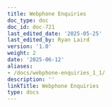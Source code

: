 ```yaml
---
title: Webphone Enquiries
doc_type: doc
doc_id: doc-721
last_edited_date: '2025-05-25'
last_edited_by: Ryan Laird
version: '1.0'
weight: 2
date: '2025-06-12'
aliases:
- /docs/webphone-enquiries_1_1/
description: ''
linkTitle: Webphone Enquiries
type: docs
---
```


<!-- Unsupported block type: table_of_contents -->

<!-- Unsupported block type: unsupported -->
